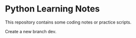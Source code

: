 # Python Learning Notes
This repository contains some coding notes or practice scripts.

Create a new branch dev.
